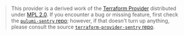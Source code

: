> This provider is a derived work of the [Terraform Provider](https://github.com/sentry/terraform-provider-sentry)
> distributed under [MPL 2.0](https://www.mozilla.org/en-US/MPL/2.0/). If you encounter a bug or missing feature,
> first check the [`pulumi-sentry` repo](https://github.com/baskar-natarajan/pulumi-sentry/issues); however, if that doesn't turn up anything,
> please consult the source [`terraform-provider-sentry` repo](https://github.com/sentry/terraform-provider-sentry/issues).
